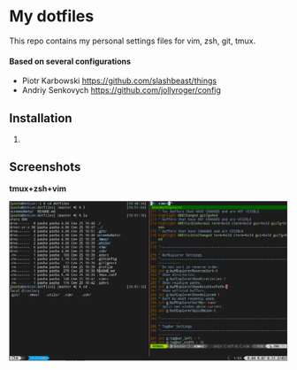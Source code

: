 # My dotfiles

This repo contains my personal settings files for vim, zsh, git, tmux.

#### Based on several configurations

* Piotr Karbowski https://github.com/slashbeast/things
* Andriy Senkovych https://github.com/jollyroger/config

## Installation

1. 



## Screenshots

**tmux+zsh+vim**

[![terminal](https://github.com/pawlyk/dotfiles/raw/master/screenshots/screenshot.png)](https://github.com/pawlyk/dotfiles/raw/master/screenshots/screenshot.png)
